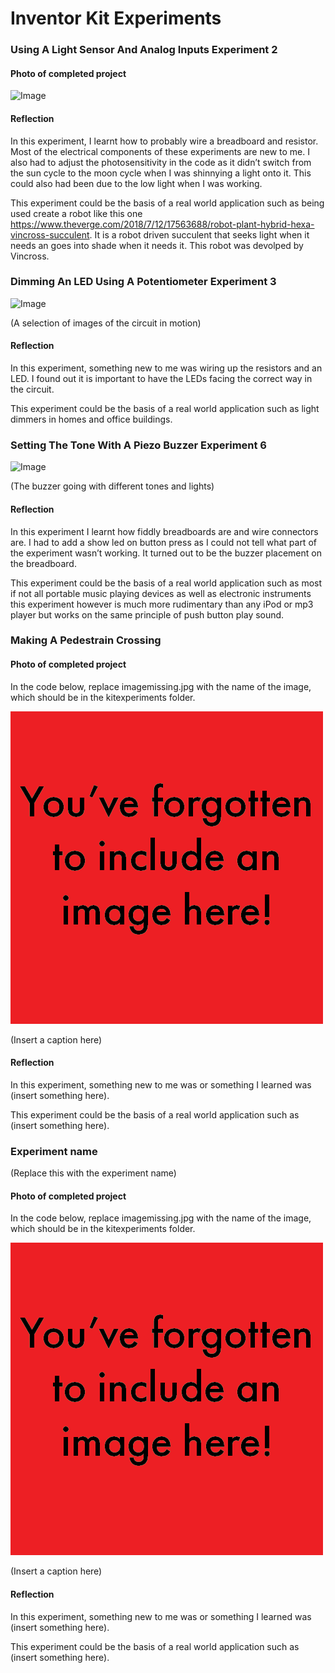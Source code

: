 # Inventor Kit Experiments


### Using A Light Sensor And Analog Inputs Experiment 2 ###



#### Photo of completed project ####

![Image](TogetherExperiment2.png)



#### Reflection ####

In this experiment, I learnt how to probably wire a breadboard and resistor. Most of the electrical components of these experiments are new to me. I also had to adjust the photosensitivity in the code as it didn’t switch from the sun cycle to the moon cycle when I was shinnying a light onto it. This could also had been due to the low light when I was working. 

This experiment could be the basis of a real world application such as being used create a robot like this one https://www.theverge.com/2018/7/12/17563688/robot-plant-hybrid-hexa-vincross-succulent. It is a robot driven succulent that seeks light when it needs an goes into shade when it needs it. This robot was devolped by Vincross.

### Dimming An LED Using A Potentiometer Experiment 3 ###


![Image](PL.png)

(A selection of images of the circuit in motion)

#### Reflection ####

In this experiment, something new to me was wiring up the resistors and an LED. I found out it is important to have the LEDs facing the correct way in the circuit. 

This experiment could be the basis of a real world application such as light dimmers in homes and office buildings.

### Setting The Tone With A Piezo Buzzer Experiment 6 ###

![Image](SD.png)

(The buzzer going with different tones and lights)

#### Reflection ####

In this experiment I learnt how fiddly breadboards are and wire connectors are. I had to add a show led on button press as I could not tell what part of the experiment wasn’t working. It turned out to be the buzzer placement on the breadboard. 

This experiment could be the basis of a real world application such as most if not all portable music playing devices as well as electronic instruments this experiment however is much more rudimentary than any iPod or mp3 player but works on the same principle of push button play sound. 

### Making A Pedestrain Crossing ###


#### Photo of completed project ####
In the code below, replace imagemissing.jpg with the name of the image, which should be in the kitexperiments folder.

![Image](missingimage.png)

(Insert a caption here)

#### Reflection ####

In this experiment, something new to me was or something I learned was (insert something here).

This experiment could be the basis of a real world application such as (insert something here).

### Experiment name ###

(Replace this with the experiment name)

#### Photo of completed project ####
In the code below, replace imagemissing.jpg with the name of the image, which should be in the kitexperiments folder.

![Image](missingimage.png)

(Insert a caption here)

#### Reflection ####

In this experiment, something new to me was or something I learned was (insert something here).

This experiment could be the basis of a real world application such as (insert something here).

